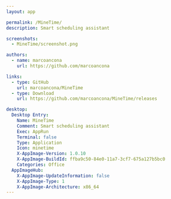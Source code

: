 ```yaml
---
layout: app

permalink: /MineTime/
description: Smart scheduling assistant

screenshots:
  - MineTime/screenshot.png

authors:
  - name: marcoancona
    url: https://github.com/marcoancona

links:
  - type: GitHub
    url: marcoancona/MineTime
  - type: Download
    url: https://github.com/marcoancona/MineTime/releases

desktop:
  Desktop Entry:
    Name: MineTime
    Comment: Smart scheduling assistant
    Exec: AppRun
    Terminal: false
    Type: Application
    Icon: minetime
    X-AppImage-Version: 1.0.10
    X-AppImage-BuildId: ffba9c50-84e0-11a7-3cf7-675a127b5bc0
    Categories: Office
  AppImageHub:
    X-AppImage-UpdateInformation: false
    X-AppImage-Type: 1
    X-AppImage-Architecture: x86_64
---
```

